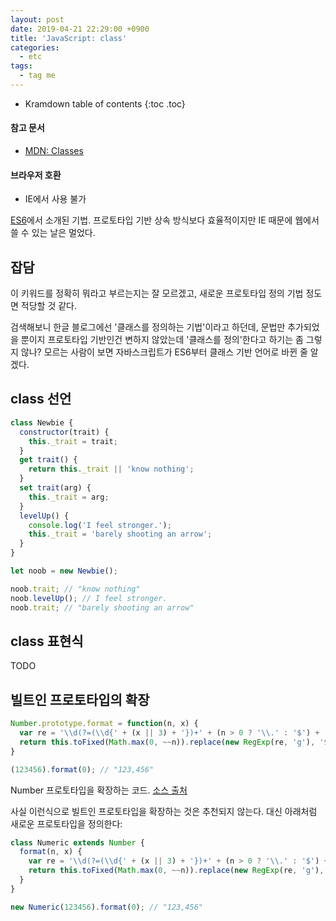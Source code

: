 ```yaml
---
layout: post
date: 2019-04-21 22:29:00 +0900
title: 'JavaScript: class'
categories:
  - etc
tags:
  - tag me
---
```


* Kramdown table of contents
{:toc .toc}

#### 참고 문서

- [MDN: Classes](https://developer.mozilla.org/ko/docs/Web/JavaScript/Reference/Classes)

#### 브라우저 호환

- IE에서 사용 불가

[ES6](https://www.ecma-international.org/ecma-262/6.0/#sec-class-definitions)에서 소개된 기법. 프로토타입 기반 상속 방식보다 효율적이지만 IE 때문에 웹에서 쓸 수 있는 날은 멀었다.

## 잡담

이 키워드를 정확히 뭐라고 부르는지는 잘 모르겠고, 새로운 프로토타입 정의 기법 정도면 적당할 것 같다.

검색해보니 한글 블로그에선 '클래스를 정의하는 기법'이라고 하던데, 문법만 추가되었을 뿐이지 프로토타입 기반인건 변하지 않았는데 '클래스를 정의'한다고 하기는 좀 그렇지 않나? 모르는 사람이 보면 자바스크립트가 ES6부터 클래스 기반 언어로 바뀐 줄 알겠다.

## class 선언

```js
class Newbie {
  constructor(trait) {
    this._trait = trait;
  }
  get trait() {
    return this._trait || 'know nothing';
  }
  set trait(arg) {
    this._trait = arg;
  }
  levelUp() {
    console.log('I feel stronger.');
    this._trait = 'barely shooting an arrow';
  }
}

let noob = new Newbie();

noob.trait; // "know nothing"
noob.levelUp(); // I feel stronger.
noob.trait; // "barely shooting an arrow"
```

## class 표현식

TODO

## 빌트인 프로토타입의 확장

```js
Number.prototype.format = function(n, x) {
  var re = '\\d(?=(\\d{' + (x || 3) + '})+' + (n > 0 ? '\\.' : '$') + ')';
  return this.toFixed(Math.max(0, ~~n)).replace(new RegExp(re, 'g'), '$&,');
}

(123456).format(0); // "123,456"
```

Number 프로토타입을 확장하는 코드. [소스 출처](http://stackoverflow.com/questions/149055/how-can-i-format-numbers-as-money-in-javascript)

사실 이런식으로 빌트인 프로토타입을 확장하는 것은 추천되지 않는다. 대신 아래처럼 새로운 프로토타입을 정의한다:

```js
class Numeric extends Number {
  format(n, x) {
    var re = '\\d(?=(\\d{' + (x || 3) + '})+' + (n > 0 ? '\\.' : '$') + ')';
    return this.toFixed(Math.max(0, ~~n)).replace(new RegExp(re, 'g'), '$&,');
  }
}

new Numeric(123456).format(0); // "123,456"
```
